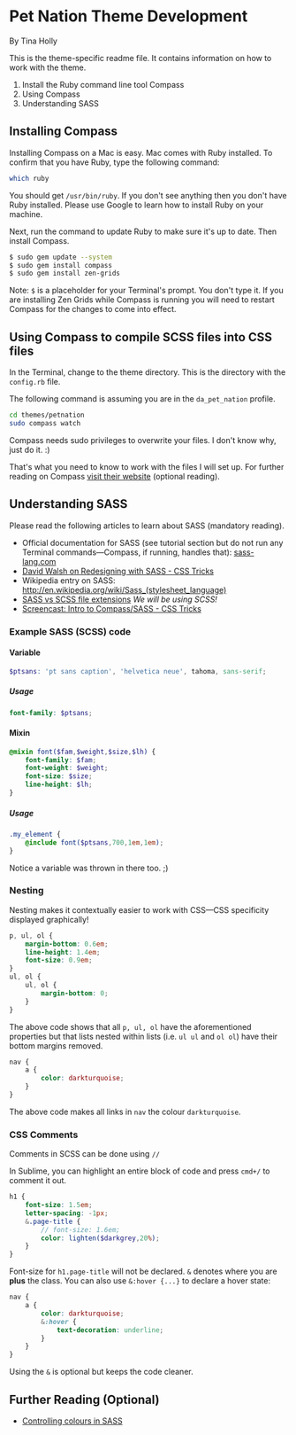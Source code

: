 # Pet Nation Theme Development

By Tina Holly

This is the theme-specific readme file. It contains information on how to work with the theme.

1. Install the Ruby command line tool Compass
2. Using Compass
3. Understanding SASS

## Installing Compass

Installing Compass on a Mac is easy. Mac comes with Ruby installed. To confirm that you have Ruby, type the following command:

```bash
which ruby
```

You should get `/usr/bin/ruby`. If you don't see anything then you don't have Ruby installed. Please use Google to learn how to install Ruby on your machine.

Next, run the command to update Ruby to make sure it's up to date. Then install Compass.

```bash
$ sudo gem update --system
$ sudo gem install compass
$ sudo gem install zen-grids
```

Note: `$` is a placeholder for your Terminal's prompt. You don't type it.
If you are installing Zen Grids while Compass is running you will need to restart Compass for the changes to come into effect.

## Using Compass to compile SCSS files into CSS files

In the Terminal, change to the theme directory. This is the directory with the `config.rb` file. 

The following command is assuming you are in the `da_pet_nation` profile.

```bash
cd themes/petnation
sudo compass watch
```

Compass needs sudo privileges to overwrite your files. I don't know why, just do it. :)

That's what you need to know to work with the files I will set up. For further reading on Compass [visit their website](http://compass-style.org/) (optional reading).

## Understanding SASS

Please read the following articles to learn about SASS (mandatory reading).

- Official documentation for SASS (see tutorial section but do not run any Terminal commands—Compass, if running, handles that): [sass-lang.com](http://sass-lang.com/)
- [David Walsh on Redesigning with SASS - CSS Tricks](http://css-tricks.com/redesigning-with-sass/)
- Wikipedia entry on SASS: http://en.wikipedia.org/wiki/Sass_(stylesheet_language)
- [SASS vs SCSS file extensions](http://thesassway.com/articles/sass-vs-scss-which-syntax-is-better) *We will be using SCSS!*
- [Screencast: Intro to Compass/SASS - CSS Tricks](http://css-tricks.com/video-screencasts/88-intro-to-compass-sass/)

### Example SASS (SCSS) code

#### Variable
```scss
$ptsans: 'pt sans caption', 'helvetica neue', tahoma, sans-serif;
```
##### Usage
```scss
font-family: $ptsans;
```
#### Mixin
```scss
@mixin font($fam,$weight,$size,$lh) {
    font-family: $fam;
    font-weight: $weight;
    font-size: $size;
    line-height: $lh;
}
```
##### Usage
```scss
.my_element {
    @include font($ptsans,700,1em,1em);
}
```
Notice a variable was thrown in there too. ;)

### Nesting
Nesting makes it contextually easier to work with CSS—CSS specificity displayed graphically!

```scss
p, ul, ol {
    margin-bottom: 0.6em;
    line-height: 1.4em;
    font-size: 0.9em;
}
ul, ol {
    ul, ol {
        margin-bottom: 0;
    }
}
```
The above code shows that all `p, ul, ol` have the aforementioned properties but that lists nested within lists (i.e. `ul ul` and `ol ol`) have their bottom margins removed. 

```scss
nav {
    a {
        color: darkturquoise;
    }
}
```

The above code makes all links in `nav` the colour `darkturquoise`.

### CSS Comments
Comments in SCSS can be done using `//`

In Sublime, you can highlight an entire block of code and press `cmd+/` to comment it out.

```scss
h1 {
    font-size: 1.5em;
    letter-spacing: -1px;
    &.page-title {
        // font-size: 1.6em;
        color: lighten($darkgrey,20%);
    }
}
```

Font-size for `h1.page-title` will not be declared. `&` denotes where you are **plus** the class. You can also use `&:hover {...}` to declare a hover state:

```scss
nav {
    a {
        color: darkturquoise;
        &:hover {
            text-decoration: underline;
        }
    }
}
```
Using the `&` is optional but keeps the code cleaner.

## Further Reading (Optional)

- [Controlling colours in SASS](http://robots.thoughtbot.com/post/12974565313/controlling-color-with-sass-color-functions)